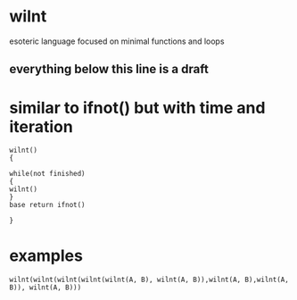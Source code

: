 # wilnt
esoteric language focused on minimal functions and loops

## everything below this line is a draft

# similar to ifnot() but with time and iteration

```
wilnt()
{

while(not finished)
{
wilnt()
}
base return ifnot()

}
```

# examples

```
wilnt(wilnt(wilnt(wilnt(wilnt(A, B), wilnt(A, B)),wilnt(A, B),wilnt(A, B)), wilnt(A, B)))
```
